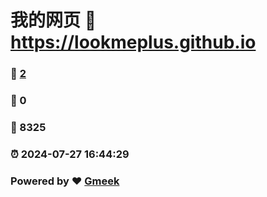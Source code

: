 # 我的网页 :link: https://lookmeplus.github.io 
### :page_facing_up: [2](https://lookmeplus.github.io/tag.html) 
### :speech_balloon: 0 
### :hibiscus: 8325 
### :alarm_clock: 2024-07-27 16:44:29 
### Powered by :heart: [Gmeek](https://github.com/Meekdai/Gmeek)
